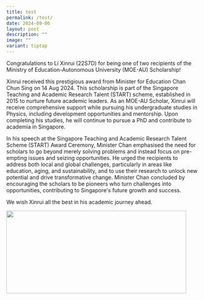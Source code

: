 ```yaml
---
title: test
permalink: /test/
date: 2024-09-06
layout: post
description: ""
image: ""
variant: tiptap
---
```

<p>Congratulations to Li Xinrui (22S7D) for being one of two recipients of
the Ministry of Education-Autonomous University (MOE-AU) Scholarship!</p>
<p></p>
<p>Xinrui received this prestigious award from Minister for Education Chan
Chun Sing on 14 Aug 2024. This scholarship is part of the Singapore Teaching
and Academic Research Talent (START) scheme, established in 2015 to nurture
future academic leaders. As an MOE-AU Scholar, Xinrui will receive comprehensive
support while pursuing his undergraduate studies in Physics, including
development opportunities and mentorship. Upon completing his studies,
he will continue to pursue a PhD and contribute to academia in Singapore.&nbsp;</p>
<p></p>
<p>In his speech at the Singapore Teaching and Academic Research Talent Scheme
(START) Award Ceremony, Minister Chan emphasised the need for scholars
to go beyond merely solving problems and instead focus on pre-empting issues
and seizing opportunities. He urged the recipients to address both local
and global challenges, particularly in areas like education, aging, and
sustainability, and to use their research to unlock new potential and drive
transformative change. Minister Chan concluded by encouraging the scholars
to be pioneers who turn challenges into opportunities, contributing to
Singapore's future growth and success.</p>
<p></p>
<p>We wish Xinrui all the best in his academic journey ahead.</p>
<div class="isomer-image-wrapper">
<img style="margin-left:0px;margin-top:0px;" height="218" width="472" src="https://lh7-rt.googleusercontent.com/docsz/AD_4nXdYV1RzODRtsx4VkemetjFVMElBl7R05foH6DvdLIRdOxodvwIMWR2HuTtQbEtN2u3hCWbLVIk0BcXCkIVwaiMkD09nFUNY2Ed_1xvqrn1a5UjTyknWsLrPo604bka0j1sqoDgEKK_TveX8zP9aGDwH3M4l?key=QoAI7WdBfmgsB317dvAKVA">
</div>
<p></p>